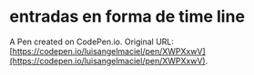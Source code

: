 # entradas en forma de time line 

A Pen created on CodePen.io. Original URL: [https://codepen.io/luisangelmaciel/pen/XWPXxwV](https://codepen.io/luisangelmaciel/pen/XWPXxwV).

